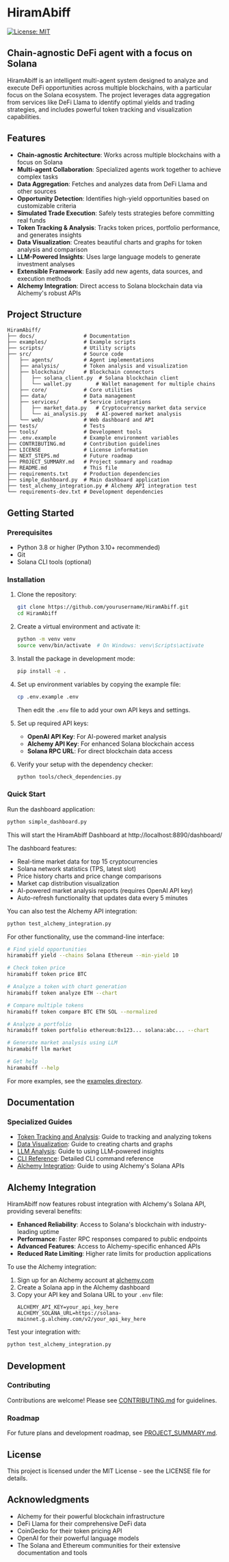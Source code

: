 # HiramAbiff

[![License: MIT](https://img.shields.io/badge/License-MIT-yellow.svg)](https://opensource.org/licenses/MIT)

## Chain-agnostic DeFi agent with a focus on Solana

HiramAbiff is an intelligent multi-agent system designed to analyze and execute DeFi opportunities across multiple blockchains, with a particular focus on the Solana ecosystem. The project leverages data aggregation from services like DeFi Llama to identify optimal yields and trading strategies, and includes powerful token tracking and visualization capabilities.

## Features

- **Chain-agnostic Architecture**: Works across multiple blockchains with a focus on Solana
- **Multi-agent Collaboration**: Specialized agents work together to achieve complex tasks
- **Data Aggregation**: Fetches and analyzes data from DeFi Llama and other sources
- **Opportunity Detection**: Identifies high-yield opportunities based on customizable criteria
- **Simulated Trade Execution**: Safely tests strategies before committing real funds
- **Token Tracking & Analysis**: Tracks token prices, portfolio performance, and generates insights
- **Data Visualization**: Creates beautiful charts and graphs for token analysis and comparison
- **LLM-Powered Insights**: Uses large language models to generate investment analyses
- **Extensible Framework**: Easily add new agents, data sources, and execution methods
- **Alchemy Integration**: Direct access to Solana blockchain data via Alchemy's robust APIs

## Project Structure

```
HiramAbiff/
├── docs/                # Documentation
├── examples/            # Example scripts
├── scripts/             # Utility scripts
├── src/                 # Source code
│   ├── agents/          # Agent implementations
│   ├── analysis/        # Token analysis and visualization
│   ├── blockchain/      # Blockchain connectors
│   │   ├── solana_client.py  # Solana blockchain client 
│   │   └── wallet.py        # Wallet management for multiple chains
│   ├── core/            # Core utilities
│   ├── data/            # Data management
│   ├── services/        # Service integrations
│   │   ├── market_data.py   # Cryptocurrency market data service
│   │   └── ai_analysis.py   # AI-powered market analysis
│   └── web/             # Web dashboard and API
├── tests/               # Tests
├── tools/               # Development tools
├── .env.example         # Example environment variables
├── CONTRIBUTING.md      # Contribution guidelines
├── LICENSE              # License information
├── NEXT_STEPS.md        # Future roadmap
├── PROJECT_SUMMARY.md   # Project summary and roadmap
├── README.md            # This file
├── requirements.txt     # Production dependencies
├── simple_dashboard.py  # Main dashboard application
├── test_alchemy_integration.py # Alchemy API integration test
└── requirements-dev.txt # Development dependencies
```

## Getting Started

### Prerequisites

- Python 3.8 or higher (Python 3.10+ recommended)
- Git
- Solana CLI tools (optional)

### Installation

1. Clone the repository:
   ```bash
   git clone https://github.com/yourusername/HiramAbiff.git
   cd HiramAbiff
   ```

2. Create a virtual environment and activate it:
   ```bash
   python -m venv venv
   source venv/bin/activate  # On Windows: venv\Scripts\activate
   ```

3. Install the package in development mode:
   ```bash
   pip install -e .
   ```

4. Set up environment variables by copying the example file:
   ```bash
   cp .env.example .env
   ```
   Then edit the `.env` file to add your own API keys and settings.

5. Set up required API keys:
   - **OpenAI API Key**: For AI-powered market analysis
   - **Alchemy API Key**: For enhanced Solana blockchain access
   - **Solana RPC URL**: For direct blockchain data access

6. Verify your setup with the dependency checker:
   ```bash
   python tools/check_dependencies.py
   ```

### Quick Start

Run the dashboard application:

```bash
python simple_dashboard.py
```

This will start the HiramAbiff Dashboard at http://localhost:8890/dashboard/

The dashboard features:
- Real-time market data for top 15 cryptocurrencies
- Solana network statistics (TPS, latest slot)
- Price history charts and price change comparisons
- Market cap distribution visualization
- AI-powered market analysis reports (requires OpenAI API key)
- Auto-refresh functionality that updates data every 5 minutes

You can also test the Alchemy API integration:

```bash
python test_alchemy_integration.py
```

For other functionality, use the command-line interface:

```bash
# Find yield opportunities
hiramabiff yield --chains Solana Ethereum --min-yield 10

# Check token price
hiramabiff token price BTC

# Analyze a token with chart generation
hiramabiff token analyze ETH --chart

# Compare multiple tokens
hiramabiff token compare BTC ETH SOL --normalized

# Analyze a portfolio
hiramabiff token portfolio ethereum:0x123... solana:abc... --chart

# Generate market analysis using LLM
hiramabiff llm market

# Get help
hiramabiff --help
```

For more examples, see the [examples directory](examples/).

## Documentation

### Specialized Guides

- [Token Tracking and Analysis](docs/TOKEN_TRACKING.md): Guide to tracking and analyzing tokens
- [Data Visualization](docs/VISUALIZATION.md): Guide to creating charts and graphs
- [LLM Analysis](docs/LLM_ANALYSIS.md): Guide to using LLM-powered insights
- [CLI Reference](docs/CLI_REFERENCE.md): Detailed CLI command reference
- [Alchemy Integration](docs/ALCHEMY_INTEGRATION.md): Guide to using Alchemy's Solana APIs

## Alchemy Integration

HiramAbiff now features robust integration with Alchemy's Solana API, providing several benefits:

- **Enhanced Reliability**: Access to Solana's blockchain with industry-leading uptime
- **Performance**: Faster RPC responses compared to public endpoints
- **Advanced Features**: Access to Alchemy-specific enhanced APIs
- **Reduced Rate Limiting**: Higher rate limits for production applications

To use the Alchemy integration:

1. Sign up for an Alchemy account at [alchemy.com](https://www.alchemy.com/)
2. Create a Solana app in the Alchemy dashboard
3. Copy your API key and Solana URL to your `.env` file:
   ```
   ALCHEMY_API_KEY=your_api_key_here
   ALCHEMY_SOLANA_URL=https://solana-mainnet.g.alchemy.com/v2/your_api_key_here
   ```

Test your integration with:
```bash
python test_alchemy_integration.py
```

## Development

### Contributing

Contributions are welcome! Please see [CONTRIBUTING.md](CONTRIBUTING.md) for guidelines.

### Roadmap

For future plans and development roadmap, see [PROJECT_SUMMARY.md](PROJECT_SUMMARY.md).

## License

This project is licensed under the MIT License - see the LICENSE file for details.

## Acknowledgments

- Alchemy for their powerful blockchain infrastructure
- DeFi Llama for their comprehensive DeFi data
- CoinGecko for their token pricing API
- OpenAI for their powerful language models
- The Solana and Ethereum communities for their extensive documentation and tools 